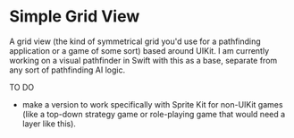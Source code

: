 # Simple Grid View
A grid view (the kind of symmetrical grid you'd use for a pathfinding application or a game of some sort) based around UIKit. I am currently working on a visual pathfinder in Swift with this as a base, separate from any sort of pathfinding AI logic.

TO DO

- make a version to work specifically with Sprite Kit for non-UIKit games (like a top-down strategy game or role-playing game that would need a layer like this).
